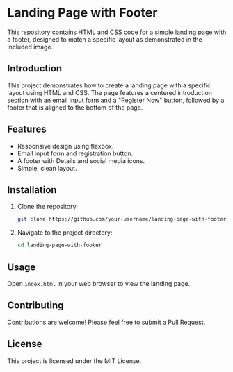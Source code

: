 # Landing Page with Footer

This repository contains HTML and CSS code for a simple landing page with a footer, designed to match a specific layout as demonstrated in the included image.

## Introduction

This project demonstrates how to create a landing page with a specific layout using HTML and CSS. The page features a centered introduction section with an email input form and a "Register Now" button, followed by a footer that is aligned to the bottom of the page.

## Features

- Responsive design using flexbox.
- Email input form and registration button.
- A footer with Details and social media icons.
- Simple, clean layout.

## Installation

1. Clone the repository:

   ```bash
   git clone https://github.com/your-username/landing-page-with-footer.git
   ```

2. Navigate to the project directory:

   ```bash
   cd landing-page-with-footer
   ```

## Usage

Open `index.html` in your web browser to view the landing page.

## Contributing

Contributions are welcome! Please feel free to submit a Pull Request.

## License

This project is licensed under the MIT License.
